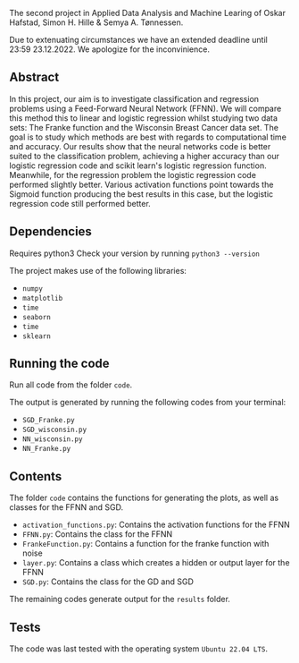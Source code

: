 The second project in Applied Data Analysis and Machine Learing of Oskar Hafstad, Simon H. Hille & Semya A. Tønnessen. 

Due to extenuating circumstances we have an extended deadline until 23:59 23.12.2022. We apologize for the inconvinience. 

## Abstract 
In this project, our aim is to investigate classification and regression problems using a Feed-Forward Neural Network (FFNN). We will compare this method this to linear and logistic regression whilst studying two data sets: The Franke function and the Wisconsin Breast Cancer data set. 
The goal is to study which methods are best with regards to computational time and accuracy. 
Our results show that the neural networks code is better suited to the classification problem, achieving a higher accuracy than our logistic regression code and scikit learn's logistic regression function. Meanwhile, for the regression problem the logistic regression code performed slightly better. Various activation functions point towards the Sigmoid function producing the best results in this case, but the logistic regression code still performed better. 

## Dependencies 
Requires python3 
Check your version by running 
``` python3 --version ``` 

The project makes use of the following libraries: 
- `numpy`
- `matplotlib`
- `time`
- `seaborn`
- `time`
- `sklearn`

## Running the code 
Run all code from the folder `code`. 

The output is generated by running the following codes from your terminal: 
- `SGD_Franke.py`
- `SGD_wisconsin.py`
- `NN_wisconsin.py`
- `NN_Franke.py`

## Contents 
The folder `code` contains the functions for generating the plots, as well as classes for the FFNN and SGD. 

- `activation_functions.py`: Contains the activation functions for the FFNN 
- `FFNN.py`: Contains the class for the FFNN 
- `FrankeFunction.py`: Contains a function for the franke function with noise 
- `layer.py`: Contains a class which creates a hidden or output layer for the FFNN
- `SGD.py`: Contains the class for the GD and SGD

The remaining codes generate output for the `results` folder. 

## Tests 
The code was last tested with the operating system `Ubuntu 22.04 LTS`. 
